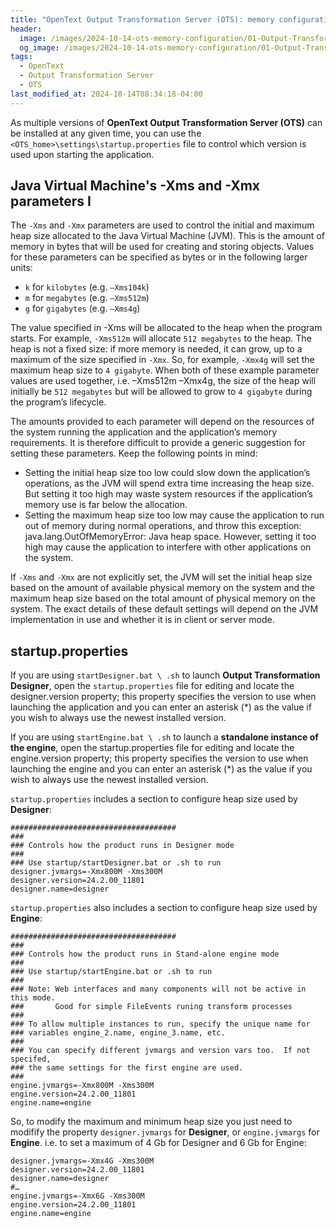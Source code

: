 ```yaml
---
title: "OpenText Output Transformation Server (OTS): memory configuration"
header:
  image: /images/2024-10-14-ots-memory-configuration/01-Output-Transformation-Designer.png
  og_image: /images/2024-10-14-ots-memory-configuration/01-Output-Transformation-Designer.png
tags:
  - OpenText
  - Output Transformation Server
  - OTS
last_modified_at: 2024-10-14T08:34:18-04:00
---
```


As multiple versions of **OpenText Output Transformation Server (OTS)** can be installed at any given time, 
you can use the `<OTS_home>\settings\startup.properties` file to control which version is used 
upon starting the application.


## Java Virtual Machine's -Xms and -Xmx parameters I 

The `-Xms` and `-Xmx` parameters are used to control the initial and maximum heap size allocated 
to the Java Virtual Machine (JVM). This is the amount of memory in bytes that will be used for 
creating and storing objects. Values for these parameters can be specified as bytes or in the 
following larger units:

 - `k` for `kilobytes` (e.g. `–Xms104k`)
 - `m` for `megabytes` (e.g. `–Xms512m`)
 - `g` for `gigabytes` (e.g. `–Xms4g`)

The value specified in -Xms will be allocated to the heap when the program starts. For example, `-Xms512m` will 
allocate `512 megabytes` to the heap. The heap is not a fixed size: if more memory is needed, it can grow, up to 
a maximum of the size specified in `-Xmx`. So, for example, `-Xmx4g` will set the maximum heap size to `4 gigabyte`. 
When both of these example parameter values are used together, i.e. –Xms512m –Xmx4g, the size of the heap will 
initially be `512 megabytes` but will be allowed to grow to `4 gigabyte` during the program’s lifecycle.

The amounts provided to each parameter will depend on the resources of the system running the application and 
the application’s memory requirements. It is therefore difficult to provide a generic suggestion for setting 
these parameters. Keep the following points in mind:

 - Setting the initial heap size too low could slow down the application’s operations, as the JVM will spend 
   extra time increasing the heap size. But setting it too high may waste system resources if the application’s 
   memory use is far below the allocation.
 - Setting the maximum heap size too low may cause the application to run out of memory during normal operations, 
   and throw this exception: java.lang.OutOfMemoryError: Java heap space. However, setting it too high may cause 
   the application to interfere with other applications on the system.

If `-Xms` and `-Xmx` are not explicitly set, the JVM will set the initial heap size based on the amount of available 
physical memory on the system and the maximum heap size based on the total amount of physical memory on the system. 
The exact details of these default settings will depend on the JVM implementation in use and whether it is in client 
or server mode.

## startup.properties

If you are using `startDesigner.bat \ .sh` to launch **Output Transformation Designer**, open the `startup.properties` 
file for editing and locate the designer.version property; this property specifies the version to use when launching 
the application and you can enter an asterisk (*) as the value if you wish to always use the newest installed version.

If you are using `startEngine.bat \ .sh` to launch a **standalone instance of the engine**, open the startup.properties 
file for editing and locate the engine.version property; this property specifies the version to use when launching the 
engine and you can enter an asterisk (*) as the value if you wish to always use the newest installed version.

`startup.properties` includes  a section to configure heap size used by **Designer**:

```properties
#####################################
###
### Controls how the product runs in Designer mode
###
### Use startup/startDesigner.bat or .sh to run
designer.jvmargs=-Xmx800M -Xms300M
designer.version=24.2.00_11801
designer.name=designer
```

`startup.properties` also includes  a section to configure heap size used by **Engine**:

```properties
#####################################
###
### Controls how the product runs in Stand-alone engine mode
###
### Use startup/startEngine.bat or .sh to run
###
### Note: Web interfaces and many components will not be active in this mode.
###       Good for simple FileEvents runing transform processes
###
### To allow multiple instances to run, specify the unique name for
### variables engine_2.name, engine_3.name, etc.
###
### You can specify different jvmargs and version vars too.  If not specifed,
### the same settings for the first engine are used.
###
engine.jvmargs=-Xmx800M -Xms300M
engine.version=24.2.00_11801
engine.name=engine
```

So, to modify the maximum and minimum heap size you just need to modifify the property 
`designer.jvmargs` for **Designer**, or `engine.jvmargs` for **Engine**. i.e. to set 
a maximum of 4 Gb for Designer and 6 Gb for Engine:

```properties
designer.jvmargs=-Xmx4G -Xms300M
designer.version=24.2.00_11801
designer.name=designer
#…
engine.jvmargs=-Xmx6G -Xms300M
engine.version=24.2.00_11801
engine.name=engine
```


